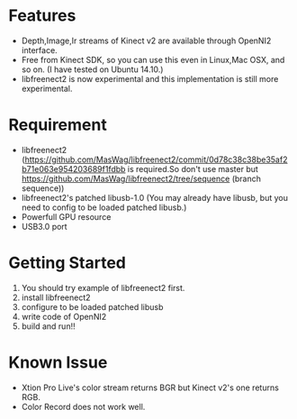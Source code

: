 Features
========
* Depth,Image,Ir streams of Kinect v2 are available through OpenNI2 interface.
* Free from Kinect SDK, so you can use this even in Linux,Mac OSX, and so on. (I have tested on Ubuntu 14.10.)
* libfreenect2 is now experimental and this implementation is still more experimental.

Requirement
===========
* libfreenect2 (https://github.com/MasWag/libfreenect2/commit/0d78c38c38be35af2b71e063e954203689f1fdbb is required.So don't use master but https://github.com/MasWag/libfreenect2/tree/sequence (branch sequence))
* libfreenect2's patched libusb-1.0 (You may already have libusb, but you need to config to be loaded patched libusb.)
* Powerfull GPU resource
* USB3.0 port

Getting Started
===============
1. You should try example of libfreenect2 first.
2. install libfreenect2
3. configure to be loaded patched libusb
4. write code of OpenNI2
5. build and run!!

Known Issue
===========
* Xtion Pro Live's color stream returns BGR but Kinect v2's one returns RGB.
* Color Record does not work well.


